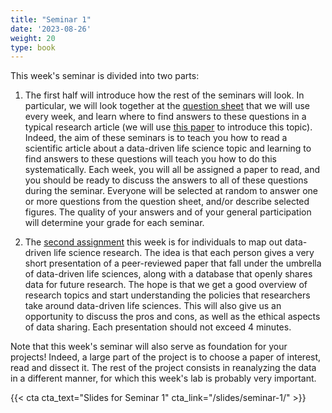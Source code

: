 ```yaml
---
title: "Seminar 1"
date: '2023-08-26'
weight: 20
type: book
---
```

This week's seminar is divided into two parts:

1.  The first half will introduce how the rest of the seminars will look. In particular, we will look together at the [question sheet](/question-sheet/) that we will use every week, and learn where to find answers to these questions in a typical research article (we will use [this paper](https://journals.plos.org/ploscompbiol/article?id=10.1371/journal.pcbi.1005619) to introduce this topic). Indeed, the aim of these seminars is to teach you how to read a scientific article about a data-driven life science topic and learning to find answers to these questions will teach you how to do this systematically. Each week, you will all be assigned a paper to read, and you should be ready to discuss the answers to all of these questions during the seminar. Everyone will be selected at random to answer one or more questions from the question sheet, and/or describe selected figures. The quality of your answers and of your general participation will determine your grade for each seminar.

2. The [second assignment](../assignment-2) this week is for individuals to map out data-driven life science research. The idea is that each person gives a very short presentation of a peer-reviewed paper that fall under the umbrella of data-driven life sciences, along with a database that openly shares data for future research. The hope is that we get a good overview of research topics and start understanding the policies that researchers take around data-driven life sciences. This will also give us an opportunity to discuss the pros and cons, as well as the ethical aspects of data sharing. Each presentation should not exceed 4 minutes.

Note that this week's seminar will also serve as foundation for your projects! Indeed, a large part of the project is to choose a paper of interest, read and dissect it. The rest of the project consists in reanalyzing the data in a different manner, for which this week's lab is probably very important.

{{< cta cta_text="Slides for Seminar 1" cta_link="/slides/seminar-1/" >}}
